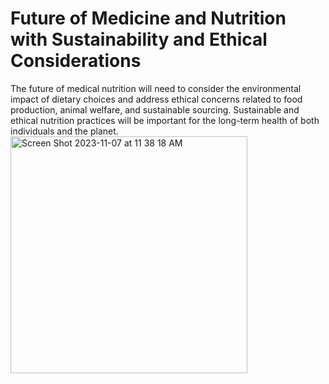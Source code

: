 # Future of Medicine and Nutrition with Sustainability and Ethical Considerations
The future of medical nutrition will need to consider the environmental impact of dietary choices and address ethical concerns related to food production, animal welfare, and sustainable sourcing. 
Sustainable and ethical nutrition practices will be important for the long-term health of both individuals and the planet.
<img width="379" alt="Screen Shot 2023-11-07 at 11 38 18 AM" src="https://github.com/AngelinaNSS/AngelinaNSS/assets/148863357/2d67c724-81be-4bd8-9ac6-a0da31deb144">
